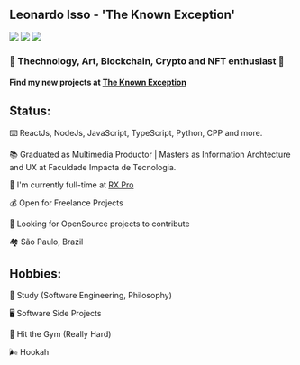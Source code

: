 ## Leonardo Isso - 'The Known Exception'

<a href="https://twitter.com/kwn_exception"><img src="https://img.shields.io/badge/Twitter-1DA1F2?style=for-the-badge&logo=twitter&logoColor=white"></img></a>
<a href="https://www.linkedin.com/in/leonardo-isso/"><img src="https://img.shields.io/badge/LinkedIn-0077B5?style=for-the-badge&logo=linkedin&logoColor=white"></img></a>
<a href="https://dev.to/theknownexception"><img src="https://img.shields.io/badge/dev.to-0A0A0A?style=for-the-badge&logo=dev.to&logoColor=white"></img></a>

### 💜 Thechnology, Art, Blockchain, Crypto and NFT enthusiast 💜

#### Find my new projects at [The Known Exception](https://github.com/TheKnownException)

**Status:**
--------------------------

⌨️ ReactJs, NodeJs, JavaScript, TypeScript, Python, CPP and more.

📚 Graduated as Multimedia Productor | Masters as Information Archtecture and UX at Faculdade Impacta de Tecnologia.

🏢 I'm currently full-time at [RX Pro](https://rxpro.com.br/) 

💰 Open for Freelance Projects 

👀 Looking for OpenSource projects to contribute

🏘️ São Paulo, Brazil

**Hobbies:**
--------------------------

📖 Study (Software Engineering, Philosophy)

🖥️ Software Side Projects

💪 Hit the Gym (Really Hard)

🌬️ Hookah
